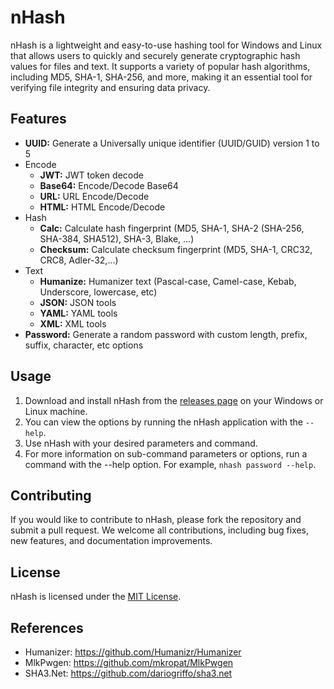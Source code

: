 # nHash

nHash is a lightweight and easy-to-use hashing tool for Windows and Linux that allows users to quickly and securely generate cryptographic hash values for files and text. It supports a variety of popular hash algorithms, including MD5, SHA-1, SHA-256, and more, making it an essential tool for verifying file integrity and ensuring data privacy.

## Features

- **UUID:** Generate a Universally unique identifier (UUID/GUID) version 1 to 5
- Encode
    - **JWT:** JWT token decode
    - **Base64:** Encode/Decode Base64
    - **URL:** URL Encode/Decode
    - **HTML:** HTML Encode/Decode
- Hash
    - **Calc:** Calculate hash fingerprint (MD5, SHA-1, SHA-2 (SHA-256, SHA-384, SHA512), SHA-3, Blake, ...)
    - **Checksum:** Calculate checksum fingerprint (MD5, SHA-1, CRC32, CRC8, Adler-32,...)
- Text
    - **Humanize:** Humanizer text (Pascal-case, Camel-case, Kebab, Underscore, lowercase, etc)
    - **JSON:** JSON tools
    - **YAML:** YAML tools
    - **XML:** XML tools
- **Password:** Generate a random password with custom length, prefix, suffix, character, etc options

## Usage

1. Download and install nHash from the [releases page](https://github.com/nHashApp/nHash/releases/latest) on your Windows or Linux machine.
2. You can view the options by running the nHash application with the `--help`.
3. Use nHash with your desired parameters and command.
4. For more information on sub-command parameters or options, run a command with the --help option. For example, `nhash password --help`.

## Contributing

If you would like to contribute to nHash, please fork the repository and submit a pull request. We welcome all contributions, including bug fixes, new features, and documentation improvements.

## License

nHash is licensed under the [MIT License](https://github.com/nhash/nhash/blob/master/LICENSE).

## References
* Humanizer: https://github.com/Humanizr/Humanizer 
* MlkPwgen: https://github.com/mkropat/MlkPwgen
* SHA3.Net: https://github.com/dariogriffo/sha3.net
